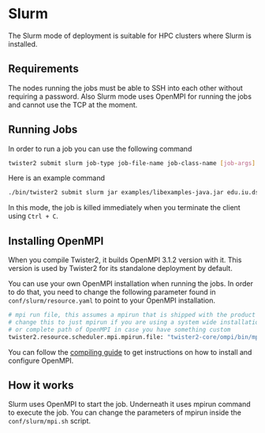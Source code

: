 # Slurm

The Slurm mode of deployment is suitable for HPC clusters where Slurm is installed.

## Requirements

The nodes running the jobs must be able to SSH into each other without requiring a password. Also 
Slurm mode uses OpenMPI for running the jobs and cannot use the TCP at the moment.

## Running Jobs

In order to run a job you can use the following command

```bash
twister2 submit slurm job-type job-file-name job-class-name [job-args]
```

Here is an example command

```bash
./bin/twister2 submit slurm jar examples/libexamples-java.jar edu.iu.dsc.tws.examples.basic.HelloWorld 8
```

In this mode, the job is killed immediately when you terminate the client using ```Ctrl + C```.

## Installing OpenMPI

When you compile Twister2, it builds OpenMPI 3.1.2 version with it. This version is
used by Twister2 for its standalone deployment by default.

You can use your own OpenMPI installation when running the jobs. In order to do that, you
need to change the following parameter found in ```conf/slurm/resource.yaml``` to point to your OpenMPI installation.

```bash
# mpi run file, this assumes a mpirun that is shipped with the product
# change this to just mpirun if you are using a system wide installation of OpenMPI
# or complete path of OpenMPI in case you have something custom
twister2.resource.scheduler.mpi.mpirun.file: "twister2-core/ompi/bin/mpirun"
```

You can follow the [compiling guide](../../compiling/compiling.md) to get instructions on how to install and configure OpenMPI.

## How it works

Slurm uses OpenMPI to start the job. Underneath it uses mpirun command to execute the job. You can change the parameters
of mpirun inside the ```conf/slurm/mpi.sh``` script.
